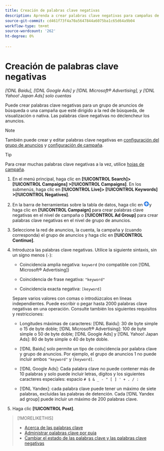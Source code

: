 ```yaml
---
title: Creación de palabras clave negativas
description: Aprenda a crear palabras clave negativas para campañas de búsqueda y grupos de anuncios.
source-git-commit: cd461f73f4a70a5647844a6075ba1c65d64a9b04
workflow-type: tm+mt
source-wordcount: '262'
ht-degree: 0%

---
```


# Creación de palabras clave negativas

*[!DNL Baidu], [!DNL Google Ads] y [!DNL Microsoft® Advertising], y [!DNL Yahoo! Japan Ads] solo cuentas*

Puede crear palabras clave negativas para un grupo de anuncios de búsqueda o una campaña que esté dirigido a la red de búsqueda, de visualización o nativa. Las palabras clave negativas no déclencheur los anuncios.

>[!NOTE]
>También puede crear y editar palabras clave negativas en [configuración del grupo de anuncios](/help/search-social-commerce/campaign-management/campaigns/ad-group-manage.md) y [configuración de campaña](/help/search-social-commerce/campaign-management/campaigns/campaign-manage.md).

>[!TIP]
>Para crear muchas palabras clave negativas a la vez, utilice [hojas de campaña](/help/search-social-commerce/campaign-management/bulksheets/bulksheet-about.md).

1. En el menú principal, haga clic en **[!UICONTROL Search]> [!UICONTROL Campaigns] >[!UICONTROL Campaigns]**. En los submenús, haga clic en **[!UICONTROL Live]> [!UICONTROL Keywords] >[!UICONTROL Negatives]**.

1. En la barra de herramientas sobre la tabla de datos, haga clic en ![Crear](/help/search-social-commerce/assets/add.png "Crear")y haga clic en **[!UICONTROL Campaign]** para crear palabras clave negativas en el nivel de campaña o **[!UICONTROL Ad Group]** para crear palabras clave negativas en el nivel de grupo de anuncios.

1. Seleccione la red de anuncios, la cuenta, la campaña y (cuando corresponda) el grupo de anuncios y haga clic en **[!UICONTROL Continue]**.

1. Introduzca las palabras clave negativas. Utilice la siguiente sintaxis, sin un signo menos (`-`):

   * Coincidencia amplia negativa: `keyword` (no compatible con [!DNL Microsoft® Advertising])

   * Coincidencia de frase negativa: `"keyword"`

   * Coincidencia exacta negativa: `[keyword]`

   Separe varios valores con comas o introdúzcalos en líneas independientes. Puede escribir o pegar hasta 2000 palabras clave negativas en una operación. Consulte también los siguientes requisitos y restricciones:

   * Longitudes máximas de caracteres: [!DNL Baidu]: 30 de byte simple o 15 de byte doble; [!DNL Microsoft® Advertising]: 100 de byte simple o 50 de byte doble; [!DNL Google Ads] y [!DNL Yahoo! Japan Ads]: 80 de byte simple o 40 de byte doble.

   * [!DNL Baidu] solo permite un tipo de coincidencia por palabra clave y grupo de anuncios. Por ejemplo, el grupo de anuncios 1 no puede incluir ambos `"keyword"` y `[keyword]`.

   * [!DNL Google Ads]: Cada palabra clave no puede contener más de 10 palabras y solo puede incluir letras, dígitos y los siguientes caracteres especiales: espacio `# $ & _ - " [ ] ' + . / :`

   * [!DNL Yandex]: cada palabra clave puede tener un máximo de siete palabras, excluidas las palabras de detención. Cada [!DNL Yandex ad group] puede incluir un máximo de 200 palabras clave.


1. Haga clic **[!UICONTROL Post]**.

>[!MORELIKETHIS]
>
>* [Acerca de las palabras clave](keyword-about.md)
>* [Administrar palabras clave por puja](keyword-manage.md)
>* [Cambiar el estado de las palabras clave y las palabras clave negativas](keyword-status-edit.md)

